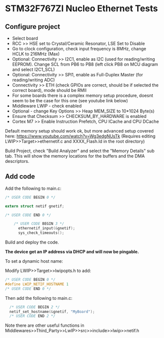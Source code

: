# STM32F767ZI Nucleo Ethernet Tests

## Configure project

- Select board
- RCC >> HSE set to Crystal/Ceramic Resonator, LSE Set to Disable
- Go to clock configuration, check input frequency is 8MHz, change HCLK to 216MHz (Max)
- Optional: Connectivity >> I2C1, enable as I2C (used for reading/writing EEPROM). Change SCL from PB6 to PB8 (left click PB8 on MCU diagram and select I2C1_SCL)
- Optional: Connectivity >> SPI1, enable as Full-Duplex Master (for reading/writing ADC)
- Connectivity >> ETH (check GPIOs are correct, should be if selected the correct board), mode should be RMII
- For some boards there is a complex memory setup procedure, doesnt seem to be the case for this one (see youtube link below)
- Middleware LWIP - check enabled
- Optional - change Key Options >> Heap MEM_SIZE to 10*1024 Byte(s)
- Ensure that Checksum >> CHECKSUM_BY_HARDWARE is enabled 
- Cortex M7 >> Enable Instruction Prefetch, CPU ICache and CPU DCache

Default memory setup should work ok, but more advanced setup covered here: https://www.youtube.com/watch?v=Wg3edgNUsTk (Requires editing LWIP>>Target>>ethernetif.c and XXXX_Flash.Id in the root directory)

Build Project, check "Build Analyzer" and select the "Memory Details" sub tab. This will show the memory locations for the buffers and the DMA descriptors.

## Add code

Add the following to main.c:

```C
/* USER CODE BEGIN 0 */

extern struct netif gnetif;

/* USER CODE END 0 */
```

```C
    /* USER CODE BEGIN 3 */
	  ethernetif_input(&gnetif);
	  sys_check_timeouts();
```

Build and deploy the code.

**The device get an IP address via DHCP and will now be pingable.**

To set a dynamic host name:

Modify LWIP>>Target>>lwipopts.h to add:

```C
/* USER CODE BEGIN 0 */
#define LWIP_NETIF_HOSTNAME 1
/* USER CODE END 0 */
```

Then add the following to main.c:

```C
  /* USER CODE BEGIN 2 */
  netif_set_hostname(&gnetif, "MyBoard");
  /* USER CODE END 2 */
```

Note there are other useful functions in Middlewares>>Third_Party>>LwIP>>src>>include>>lwip>>netif.h